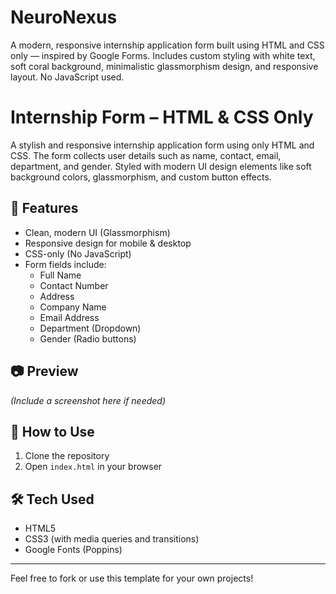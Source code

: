 # NeuroNexus
A modern, responsive internship application form built using HTML and CSS only — inspired by Google Forms. Includes custom styling with white text, soft coral background, minimalistic glassmorphism design, and responsive layout. No JavaScript used.

# Internship Form – HTML & CSS Only

A stylish and responsive internship application form using only HTML and CSS. The form collects user details such as name, contact, email, department, and gender. Styled with modern UI design elements like soft background colors, glassmorphism, and custom button effects.

## 🌟 Features
- Clean, modern UI (Glassmorphism)
- Responsive design for mobile & desktop
- CSS-only (No JavaScript)
- Form fields include:
  - Full Name
  - Contact Number
  - Address
  - Company Name
  - Email Address
  - Department (Dropdown)
  - Gender (Radio buttons)

## 📷 Preview
*(Include a screenshot here if needed)*

## 🚀 How to Use
1. Clone the repository
2. Open `index.html` in your browser

## 🛠 Tech Used
- HTML5
- CSS3 (with media queries and transitions)
- Google Fonts (Poppins)

---

Feel free to fork or use this template for your own projects!
